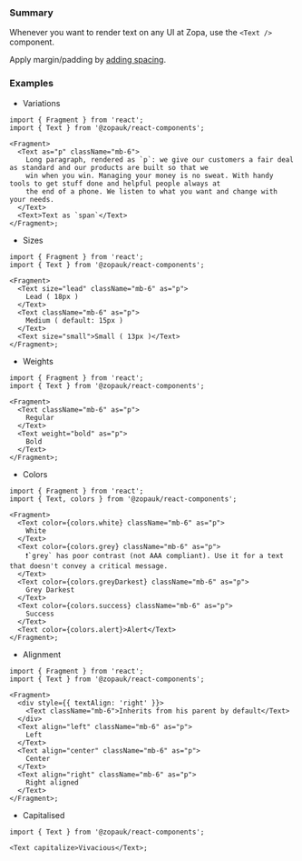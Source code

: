 ### Summary

Whenever you want to render text on any UI at Zopa, use the `<Text />` component.

Apply margin/padding by [adding spacing](/#/Content?id=spacing).

### Examples

- Variations

```tsx
import { Fragment } from 'react';
import { Text } from '@zopauk/react-components';

<Fragment>
  <Text as="p" className="mb-6">
    Long paragraph, rendered as `p`: we give our customers a fair deal as standard and our products are built so that we
    win when you win. Managing your money is no sweat. With handy tools to get stuff done and helpful people always at
    the end of a phone. We listen to what you want and change with your needs.
  </Text>
  <Text>Text as `span`</Text>
</Fragment>;
```

- Sizes

```tsx
import { Fragment } from 'react';
import { Text } from '@zopauk/react-components';

<Fragment>
  <Text size="lead" className="mb-6" as="p">
    Lead ( 18px )
  </Text>
  <Text className="mb-6" as="p">
    Medium ( default: 15px )
  </Text>
  <Text size="small">Small ( 13px )</Text>
</Fragment>;
```

- Weights

```tsx
import { Fragment } from 'react';
import { Text } from '@zopauk/react-components';

<Fragment>
  <Text className="mb-6" as="p">
    Regular
  </Text>
  <Text weight="bold" as="p">
    Bold
  </Text>
</Fragment>;
```

- Colors

```tsx { "props": { "style": { "backgroundColor": "rgb(244, 248, 246)", "border": "none" } } }
import { Fragment } from 'react';
import { Text, colors } from '@zopauk/react-components';

<Fragment>
  <Text color={colors.white} className="mb-6" as="p">
    White
  </Text>
  <Text color={colors.grey} className="mb-6" as="p">
    ❗️`grey` has poor contrast (not AAA compliant). Use it for a text that doesn't convey a critical message.
  </Text>
  <Text color={colors.greyDarkest} className="mb-6" as="p">
    Grey Darkest
  </Text>
  <Text color={colors.success} className="mb-6" as="p">
    Success
  </Text>
  <Text color={colors.alert}>Alert</Text>
</Fragment>;
```

- Alignment

```tsx
import { Fragment } from 'react';
import { Text } from '@zopauk/react-components';

<Fragment>
  <div style={{ textAlign: 'right' }}>
    <Text className="mb-6">Inherits from his parent by default</Text>
  </div>
  <Text align="left" className="mb-6" as="p">
    Left
  </Text>
  <Text align="center" className="mb-6" as="p">
    Center
  </Text>
  <Text align="right" className="mb-6" as="p">
    Right aligned
  </Text>
</Fragment>;
```

- Capitalised

```tsx
import { Text } from '@zopauk/react-components';

<Text capitalize>Vivacious</Text>;
```
